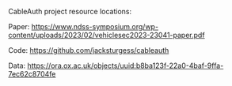 CableAuth project resource locations:

Paper: https://www.ndss-symposium.org/wp-content/uploads/2023/02/vehiclesec2023-23041-paper.pdf

Code: https://github.com/jacksturgess/cableauth

Data: https://ora.ox.ac.uk/objects/uuid:b8ba123f-22a0-4baf-9ffa-7ec62c8704fe
